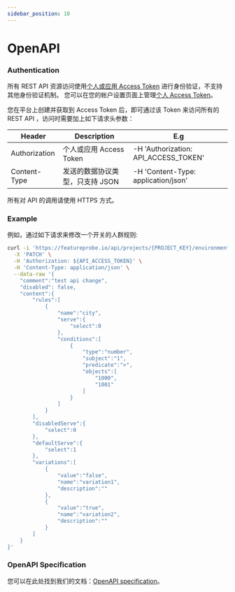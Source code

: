 ```yaml
---
sidebar_position: 10
---
```


# OpenAPI

### Authentication

所有 REST API 资源访问使用[个人或应用 Access Token](/how-to/platform/token) 进行身份验证，不支持其他身份验证机制。 您可以在您的帐户设置页面上管理[个人 Access Token](/how-to/platform/token#个人tokens)。

您在平台上创建并获取到 Access Token 后，即可通过该 Token 来访问所有的 REST API ，访问时需要加上如下请求头参数：

| **Header**    | **Description**                 | E.g                                  |
| ------------- | ------------------------------- | ------------------------------------ |
| Authorization | 个人或应用 Access Token         | -H 'Authorization: API_ACCESS_TOKEN' |
| Content-Type  | 发送的数据协议类型，只支持 JSON | -H 'Content-Type: application/json'  |

所有对 API 的调用请使用 HTTPS 方式。

### Example

例如，通过如下请求来修改一个开关的人群规则:

```bash
curl -i 'https://featureprobe.io/api/projects/{PROJECT_KEY}/environments/{ENV_KEY}/toggles/{TOGGLE_KEY}/targeting' \
  -X 'PATCH' \
  -H 'Authorization: ${API_ACCESS_TOKEN}' \
  -H 'Content-Type: application/json' \
  --data-raw '{
    "comment":"test api change",
    "disabled": false,
    "content":{
        "rules":[
            {
                "name":"city",
                "serve":{
                    "select":0
                },
                "conditions":[
                    {
                        "type":"number",
                        "subject":"1",
                        "predicate":">",
                        "objects":[
                            "1000",
                            "1001"
                        ]
                    }
                ]
            }
        ],
        "disabledServe":{
            "select":0
        },
        "defaultServe":{
            "select":1
        },
        "variations":[
            {
                "value":"false",
                "name":"variation1",
                "description":""
            },
            {
                "value":"true",
                "name":"variation2",
                "description":""
            }
        ]
    }
}'
```

### OpenAPI Specification

您可以在此处找到我们的文档：[OpenAPI specification](https://featureprobe.io/api-docs)。